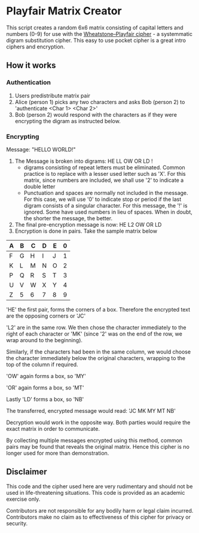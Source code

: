 # Playfair Matrix Creator

This script creates a random 6x6 matrix consisting of capital letters 
and numbers (0-9) for use with the [Wheatstone–Playfair cipher][1] - a systemmatic digram substitution cipher. This easy to use pocket cipher is a great intro ciphers and encryption.

## How it works

### Authentication

1. Users predistribute matrix pair
2. Alice (person 1) picks any two characters and asks Bob (person 2) to 'authenticate <Char 1> <Char 2>'
3. Bob (person 2) would respond with the characters  as if they were encrypting the digram as instructed below.

### Encrypting

Message: "HELLO WORLD!"

1. The Message is broken into digrams: HE LL OW OR LD !
	-	digrams consisting of repeat letters must be eliminated. Common practice is to replace with a lesser used letter such as 'X'. For this matrix, since numbers are included, we shall use '2' to indicate a double letter
	- Punctuation and spaces are normally not included in the message. For this case, we will use '0' to indicate stop or period if the last digram consists of a singular character. For this message, the '!' is ignored. Some have used numbers in lieu of spaces. When in doubt, the shorter the message, the better.
2.	The final pre-encryption message is now: HE L2 OW OR LD
3. Encryption is done in pairs. Take the sample matrix below

| A | B | C | D | E | 0 |
| --- | --- | --- | --- | --- | --- |
| F | G | H | I | J | 1 |
| K | L | M | N | O | 2 |
| P | Q | R | S | T | 3 |
| U | V | W | X | Y | 4 |
| Z | 5 | 6 | 7 | 8 | 9 |

'HE' the first pair, forms the corners of a box. Therefore the encrypted text are the opposing corners or 'JC'

'L2' are in the same row. We then chose the character immediately to the right of each character or 'MK' (since '2' was on the end of the row, we wrap around to the beginning).

Similarly, if the characters had been in the same column, we would choose the character immediately below the original characters, wrapping to the top of the column if required. 

'OW' again forms a box, so 'MY'

'OR' again forms a box, so 'MT'

Lastly 'LD' forms a box, so 'NB'

The transferred, encrypted message would read: 'JC MK MY MT NB'

Decryption would work in the opposite way. Both parties would require the exact matrix in order to communicate.

By collecting multiple messages encrypted using this method, common pairs may be found that reveals the original matrix. Hence this cipher is no longer used for more than demonstration.  

## Disclaimer

This code and the cipher used here are very rudimentary and should not be used in life-threatening situations. This code is provided as an academic exercise only. 

Contributors are not responsible for any bodily harm or legal claim incurred. Contributors make no claim as to effectiveness of this cipher for privacy or security.

[1]: https://en.wikipedia.org/wiki/Playfair_cipher
